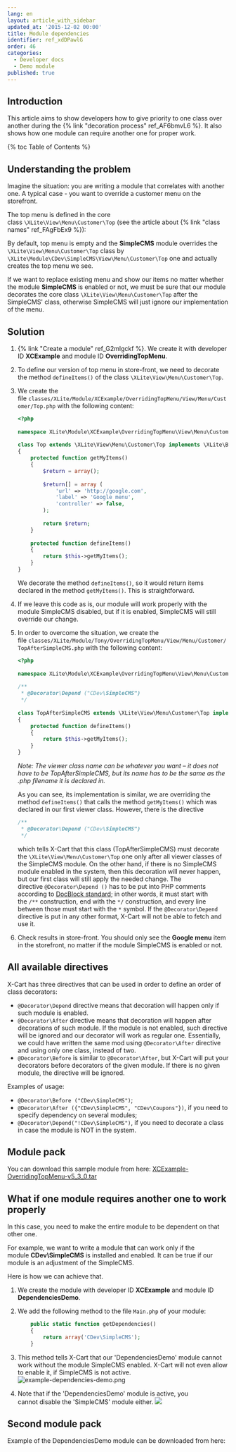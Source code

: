 ```yaml
---
lang: en
layout: article_with_sidebar
updated_at: '2015-12-02 00:00'
title: Module dependencies
identifier: ref_xdDPawlG
order: 46
categories:
  - Developer docs
  - Demo module
published: true
---
```

## Introduction

This article aims to show developers how to give priority to one class over another during the {% link "decoration process" ref_AF6bmvL6 %}. It also shows how one module can require another one for proper work.

{% toc Table of Contents %}

## Understanding the problem

Imagine the situation: you are writing a module that correlates with another one. A typical case - you want to override a customer menu on the storefront.

The top menu is defined in the core class `\XLite\View\Menu\Customer\Top` (see the article about {% link "class names" ref_FAgFbEx9 %}):

By default, top menu is empty and the **SimpleCMS** module overrides the `\XLite\View\Menu\Customer\Top` class by `\XLite\Module\CDev\SimpleCMS\View\Menu\Customer\Top` one and actually creates the top menu we see. 

If we want to replace existing menu and show our items no matter whether the module **SimpleCMS** is enabled or not, we must be sure that our module decorates the core class `\XLite\View\Menu\Customer\Top` after the SimpleCMS' class, otherwise SimpleCMS will just ignore our implementation of the menu.

## Solution

1.  {% link "Create a module" ref_G2mlgckf %}. We create it with 
developer ID **XCExample** and module ID **OverridingTopMenu**.
2.  To define our version of top menu in store-front, we need to decorate the method `defineItems()` of the class `\XLite\View\Menu\Customer\Top`.
3.  We create the file `classes/XLite/Module/XCExample/OverridingTopMenu/View/Menu/Customer/Top.php` with the following content: 

    ```php
	<?php
 
	namespace XLite\Module\XCExample\OverridingTopMenu\View\Menu\Customer;
 
	class Top extends \XLite\View\Menu\Customer\Top implements \XLite\Base\IDecorator 
	{
		protected function getMyItems()
		{
			$return = array();
 
			$return[] = array (
				'url' => 'http://google.com',
				'label' => 'Google menu',
				'controller' => false,
			);
 
			return $return;
		}
 
		protected function defineItems()
		{
			return $this->getMyItems();
		}
	}
    ```

    We decorate the method `defineItems()`, so it would return items declared in the method `getMyItems()`. This is straightforward.

4.  If we leave this code as is, our module will work properly with the module SimpleCMS disabled, but if it is enabled, SimpleCMS will still override our change.
5.  In order to overcome the situation, we create the file `classes/XLite/Module/Tony/OverridingTopMenu/View/Menu/Customer/TopAfterSimpleCMS.php` with the following content: 

    ```php
	<?php
 
	namespace XLite\Module\XCExample\OverridingTopMenu\View\Menu\Customer;
 
	/**
	 * @Decorator\Depend ("CDev\SimpleCMS")
	 */
 
	class TopAfterSimpleCMS extends \XLite\View\Menu\Customer\Top implements \XLite\Base\IDecorator 
	{
		protected function defineItems()
	    {
    	    return $this->getMyItems();
	    }
	}
    ```

    _Note: The viewer class name can be whatever you want – it does not have to be TopAfterSimpleCMS, but its name has to be the same as the .php filename it is declared in._
    
    As you can see, its implementation is similar, we are overriding the method `defineItems()` that calls the method `getMyItems()` which was declared in our first viewer class. However, there is the directive 

    ```php
	/**
	 * @Decorator\Depend ("CDev\SimpleCMS")
	 */
    ```

    which tells X-Cart that this class (TopAfterSimpleCMS) must decorate the `\XLite\View\Menu\Customer\Top` one only after all viewer classes of the SimpleCMS module. On the other hand, if there is no SimpleCMS module enabled in the system, then this decoration will never happen, but our first class will still apply the needed change.
    The directive `@Decorator\Depend ()` has to be put into PHP comments according to [DocBlock standard](http://www.phpdoc.org/docs/latest/getting-started/your-first-set-of-documentation.html#what-does-a-docblock-look-like); in other words, it must start with the `/**` construction, end with the `*/` construction, and every line between those must start with the `*` symbol. If the `@Decorator\Depend` directive is put in any other format, X-Cart will not be able to fetch and use it.

6. Check results in store-front. You should only see the **Google menu** item in the storefront, no matter if the module SimpleCMS is enabled or not.

## All available directives

X-Cart has three directives that can be used in order to define an order of class decorators:
- `@Decorator\Depend` directive means that decoration will happen only if such module is enabled.
- `@Decorator\After` directive means that decoration will happen after decorations of such module. If the module is not enabled, such directive will be ignored and our decorator will work as regular one. Essentially, we could have written the same mod using `@Decorator\After` directive and using only one class, instead of two.
- `@Decorator\Before` is similar to `@Decorator\After`, but X-Cart will put your decorators before decorators of the given module. If there is no given module, the directive will be ignored.

Examples of usage:
- `@Decorator\Before ("CDev\SimpleCMS")`;
- `@Decorator\After ({"CDev\SimpleCMS", "CDev\Coupons"})`, if you need to specify dependency on several modules;
- `@Decorator\Depend("!CDev\SimpleCMS")`, if you need to decorate a class in case the module is NOT in the system.

## Module pack

You can download this sample module from here: [XCExample-OverridingTopMenu-v5_3_0.tar]({{site.baseurl}}/attachments/modules/XCExample-OverridingTopMenu-v5_3_0.tar)

## What if one module requires another one to work properly

In this case, you need to make the entire module to be dependent on that other one.

For example, we want to write a module that can work only if the module **CDev\SimpleCMS** is installed and enabled. It can be true if our module is an adjustment of the SimpleCMS.

Here is how we can achieve that.

1.  We create the module with developer ID **XCExample** and module ID **DependenciesDemo**.
2.  We add the following method to the file `Main.php` of your module: 

    ```php
        public static function getDependencies()
        {
            return array('CDev\SimpleCMS');
        }
    ```

3.  This method tells X-Cart that our 'DependenciesDemo' module cannot work without the module SimpleCMS enabled. X-Cart will not even allow to enable it, if SimpleCMS is not active.
![example-dependencies-demo.png]({{site.baseurl}}/attachments/ref_xdDPawlG/example-dependencies-demo.png)

4.  Note that if the 'DependenciesDemo' module is active, you cannot disable the 'SimpleCMS' module either.
![]({{site.baseurl}}/attachments/ref_xdDPawlG/simple-cms.png)

## Second module pack

Еxample of the DependenciesDemo module can be downloaded from here: []({{site.baseurl}}/attachments/modules/XCExample-DependenciesDemo-v5_3_0.tar)
